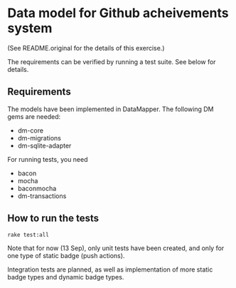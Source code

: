 
# Data model for Github acheivements system 
(See README.original for the details of this exercise.)

The requirements can be verified by running a test suite.  See below for details.


## Requirements

The models have been implemented in DataMapper.  The following DM gems are needed:

  - dm-core
  - dm-migrations
  - dm-sqlite-adapter
    
For running tests, you need 
  
  - bacon
  - mocha
  - baconmocha
  - dm-transactions  
  
  
## How to run the tests

    rake test:all
    

Note that for now (13 Sep), only unit tests have been created, and only for one type of static badge (push actions).

Integration tests are planned, as well as implementation of more static badge types and dynamic badge types.